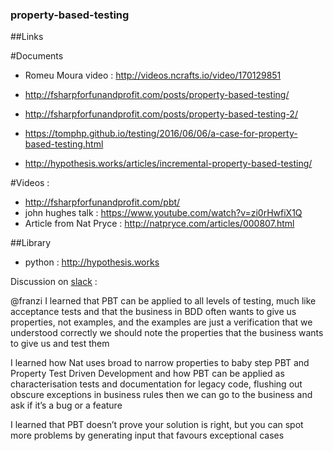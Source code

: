 ### property-based-testing

##Links

#Documents

 - Romeu Moura video  : http://videos.ncrafts.io/video/170129851

 - http://fsharpforfunandprofit.com/posts/property-based-testing/
 - http://fsharpforfunandprofit.com/posts/property-based-testing-2/
 
 - https://tomphp.github.io/testing/2016/06/06/a-case-for-property-based-testing.html

 - http://hypothesis.works/articles/incremental-property-based-testing/
 
 #Videos : 
 - http://fsharpforfunandprofit.com/pbt/
 -  john hughes talk : https://www.youtube.com/watch?v=zi0rHwfiX1Q
 -  Article from Nat Pryce : http://natpryce.com/articles/000807.html

##Library

 - python : http://hypothesis.works


Discussion on [slack](https://softwarecraftsmanship.slack.com/messages/propertybasedtesting/) : 

@franzi
I learned that PBT can be applied to all levels of testing, much like acceptance tests
and that the business in BDD often wants to give us properties, not examples, and the examples are just a verification that we understood correctly
we should note the properties that the business wants to give us and test them

I learned how Nat uses broad to narrow properties to baby step PBT and Property Test Driven Development
and how PBT can be applied as characterisation tests and documentation for legacy code, flushing out obscure exceptions in business rules 
then we can go to the business and ask if it’s a bug or a feature


I learned that PBT doesn’t prove your solution is right, but you can spot more problems by generating input that favours exceptional cases
